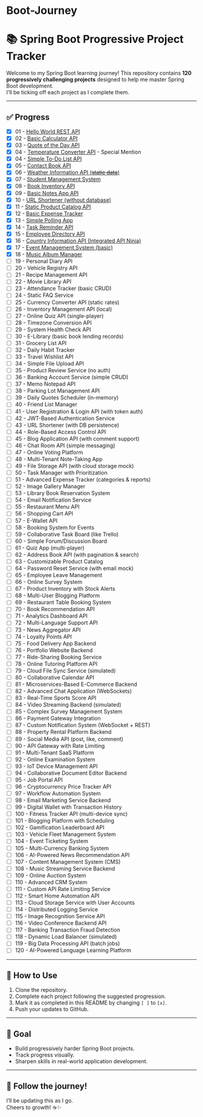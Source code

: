 # Boot-Journey
# 📚 Spring Boot Progressive Project Tracker

Welcome to my Spring Boot learning journey! This repository contains **120 progressively challenging projects** designed to help me master Spring Boot development.  
I'll be ticking off each project as I complete them.  

---

## ✅ Progress

- [X] 01 - [Hello World REST API](01-hello-world-rest-api/)
- [X] 02 - [Basic Calculator API](02-basic-calculator-api)
- [X] 03 - [Quote of the Day API](03-quote-of-the-day-api/)
- [X] 04 - [Temperature Converter API](04-temperature-converter-api/) - Special Mention
- [X] 04 - [Simple To-Do List API](04-Simple_To-Do_List_API/)
- [X] 05 - [Contact Book API](05-contact-book-api/)
- [X] 06 - [Weather Information API (~~static data~~)](06-weather-information-api)
- [X] 07 - [Student Management System](07-student-management-system)
- [X] 08 - [Book Inventory API](08-book-inventory-api)
- [X] 09 - [Basic Notes App API](09-basic-notes-app-api)
- [X] 10 - [URL Shortener (without database)](10-url-shortener-api)
- [X] 11 - [Static Product Catalog API](11-static-product-catalog-api)
- [X] 12 - [Basic Expense Tracker](12-basic-expense-tracker-api)
- [X] 13 - [Simple Polling App](13-simple-polling-app-api)
- [X] 14 - [Task Reminder API](14-task-reminder-api)
- [X] 15 - [Employee Directory API](15-employee-directory-api)
- [X] 16 - [Country Information API (Integrated API Ninja)](16-country-information-api)
- [X] 17 - [Event Management System (basic)](17-event-management-api)
- [X] 18 - [Music Album Manager](18-music-album-manager)
- [ ] 19 - Personal Diary API
- [ ] 20 - Vehicle Registry API
- [ ] 21 - Recipe Management API
- [ ] 22 - Movie Library API
- [ ] 23 - Attendance Tracker (basic CRUD)
- [ ] 24 - Static FAQ Service
- [ ] 25 - Currency Converter API (static rates)
- [ ] 26 - Inventory Management API (local)
- [ ] 27 - Online Quiz API (single-player)
- [ ] 28 - Timezone Conversion API
- [ ] 29 - System Health Check API
- [ ] 30 - E-Library (basic book lending records)
- [ ] 31 - Grocery List API
- [ ] 32 - Daily Habit Tracker
- [ ] 33 - Travel Wishlist API
- [ ] 34 - Simple File Upload API
- [ ] 35 - Product Review Service (no auth)
- [ ] 36 - Banking Account Service (simple CRUD)
- [ ] 37 - Memo Notepad API
- [ ] 38 - Parking Lot Management API
- [ ] 39 - Daily Quotes Scheduler (in-memory)
- [ ] 40 - Friend List Manager
- [ ] 41 - User Registration & Login API (with token auth)
- [ ] 42 - JWT-Based Authentication Service
- [ ] 43 - URL Shortener (with DB persistence)
- [ ] 44 - Role-Based Access Control API
- [ ] 45 - Blog Application API (with comment support)
- [ ] 46 - Chat Room API (simple messaging)
- [ ] 47 - Online Voting Platform
- [ ] 48 - Multi-Tenant Note-Taking App
- [ ] 49 - File Storage API (with cloud storage mock)
- [ ] 50 - Task Manager with Prioritization
- [ ] 51 - Advanced Expense Tracker (categories & reports)
- [ ] 52 - Image Gallery Manager
- [ ] 53 - Library Book Reservation System
- [ ] 54 - Email Notification Service
- [ ] 55 - Restaurant Menu API
- [ ] 56 - Shopping Cart API
- [ ] 57 - E-Wallet API
- [ ] 58 - Booking System for Events
- [ ] 59 - Collaborative Task Board (like Trello)
- [ ] 60 - Simple Forum/Discussion Board
- [ ] 61 - Quiz App (multi-player)
- [ ] 62 - Address Book API (with pagination & search)
- [ ] 63 - Customizable Product Catalog
- [ ] 64 - Password Reset Service (with email mock)
- [ ] 65 - Employee Leave Management
- [ ] 66 - Online Survey System
- [ ] 67 - Product Inventory with Stock Alerts
- [ ] 68 - Multi-User Blogging Platform
- [ ] 69 - Restaurant Table Booking System
- [ ] 70 - Book Recommendation API
- [ ] 71 - Analytics Dashboard API
- [ ] 72 - Multi-Language Support API
- [ ] 73 - News Aggregator API
- [ ] 74 - Loyalty Points API
- [ ] 75 - Food Delivery App Backend
- [ ] 76 - Portfolio Website Backend
- [ ] 77 - Ride-Sharing Booking Service
- [ ] 78 - Online Tutoring Platform API
- [ ] 79 - Cloud File Sync Service (simulated)
- [ ] 80 - Collaborative Calendar API
- [ ] 81 - Microservices-Based E-Commerce Backend
- [ ] 82 - Advanced Chat Application (WebSockets)
- [ ] 83 - Real-Time Sports Score API
- [ ] 84 - Video Streaming Backend (simulated)
- [ ] 85 - Complex Survey Management System
- [ ] 86 - Payment Gateway Integration
- [ ] 87 - Custom Notification System (WebSocket + REST)
- [ ] 88 - Property Rental Platform Backend
- [ ] 89 - Social Media API (post, like, comment)
- [ ] 90 - API Gateway with Rate Limiting
- [ ] 91 - Multi-Tenant SaaS Platform
- [ ] 92 - Online Examination System
- [ ] 93 - IoT Device Management API
- [ ] 94 - Collaborative Document Editor Backend
- [ ] 95 - Job Portal API
- [ ] 96 - Cryptocurrency Price Tracker API
- [ ] 97 - Workflow Automation System
- [ ] 98 - Email Marketing Service Backend
- [ ] 99 - Digital Wallet with Transaction History
- [ ] 100 - Fitness Tracker API (multi-device sync)
- [ ] 101 - Blogging Platform with Scheduling
- [ ] 102 - Gamification Leaderboard API
- [ ] 103 - Vehicle Fleet Management System
- [ ] 104 - Event Ticketing System
- [ ] 105 - Multi-Currency Banking System
- [ ] 106 - AI-Powered News Recommendation API
- [ ] 107 - Content Management System (CMS)
- [ ] 108 - Music Streaming Service Backend
- [ ] 109 - Online Auction System
- [ ] 110 - Advanced CRM System
- [ ] 111 - Custom API Rate Limiting Service
- [ ] 112 - Smart Home Automation API
- [ ] 113 - Cloud Storage Service with User Accounts
- [ ] 114 - Distributed Logging Service
- [ ] 115 - Image Recognition Service API
- [ ] 116 - Video Conference Backend API
- [ ] 117 - Banking Transaction Fraud Detection
- [ ] 118 - Dynamic Load Balancer (simulated)
- [ ] 119 - Big Data Processing API (batch jobs)
- [ ] 120 - AI-Powered Language Learning Platform

---

## 📌 How to Use

1. Clone the repository.
2. Complete each project following the suggested progression.
3. Mark it as completed in this README by changing `[ ]` to `[x]`.
4. Push your updates to GitHub.

---

## 🎯 Goal  

- Build progressively harder Spring Boot projects.
- Track progress visually.
- Sharpen skills in real-world application development.

---

## 🚀 Follow the journey!

I’ll be updating this as I go.  
Cheers to growth! ☕✨  
